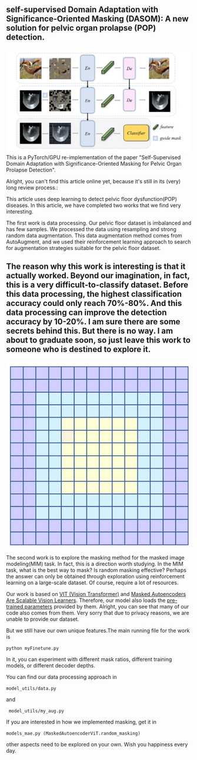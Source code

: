 ## self-supervised Domain Adaptation with Significance-Oriented Masking (DASOM): A new solution for pelvic organ prolapse (POP) detection.


![](https://github.com/xiaolilaoli/dasom/blob/main/framework.png)
This is a PyTorch/GPU re-implementation of the paper "Self-Supervised Domain Adaptation with Significance-Oriented Masking for Pelvic Organ
Prolapse Detection".

Alright, you can't find this article online yet,  because it's still in its (very) long review process.:


This article uses deep learning to detect pelvic floor dysfunction(POP) diseases. In this article, we have completed two works that we find very interesting.

The first work is data processing. Our pelvic floor dataset is imbalanced and has few samples. We processed the data using resampling and strong random data augmentation. This data augmentation method comes from AutoAugment, and we used their reinforcement learning approach to search for augmentation strategies suitable for the pelvic floor dataset. 

## The reason why this work is interesting is that it actually worked. Beyond our imagination, in fact, this is a very difficult-to-classify dataset. Before this data processing, the highest classification accuracy could only reach 70%-80%. And this data processing can improve the detection accuracy by 10-20%. I am sure there are some secrets behind this. But there is no way. I am about to graduate soon, so just leave this work to someone who is destined to explore it.


![](https://github.com/xiaolilaoli/dasom/blob/main/mask.png)

The second work is to explore the masking method for the masked image modeling(MIM) task. In fact, this is a direction worth studying. In the MIM task, what is the best way to mask? Is random masking effective? Perhaps the answer can only be obtained through exploration using reinforcement learning on a large-scale dataset. Of course, require a lot of resources.


Our work is based on [VIT (Vision Transformer)](https://arxiv.org/abs/2010.11929) and  [Masked Autoencoders Are Scalable Vision Learners](https://arxiv.org/abs/2111.06377). 
Therefore, our model also loads the [pre-trained parameters](https://dl.fbaipublicfiles.com/mae/visualize/mae_visualize_vit_base.pth) provided by them. Alright, you can see that many of our code also comes from them.
Very sorry that due to privacy reasons, we are unable to provide our dataset.

But we still have our own unique features.The main running file for the work is 
```
python myFinetune.py
```
In it, you can experiment with different mask ratios, different training models, or different decoder depths.

You can find our data processing approach in 
```
model_utils/data.py  
```
and
```
 model_utils/my_aug.py
```
If you are interested in how we implemented masking, get it in 

```
models_mae.py (MaskedAutoencoderViT.random_masking)
```

other aspects need to be explored on your own. Wish you happiness every day.
